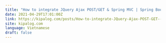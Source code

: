 ```yaml
---
title: "How to integrate JQuery Ajax POST/GET & Spring MVC | Spring Boot"
date: 2021-04-29T17:01:00Z
link: https://kipalog.com/posts/How-to-integrate-JQuery-Ajax-POST-GET---Spring-MVC---Spring-Boot?utm_medium=RSS&utm_source=news.12bit.vn
site: kipalog.com
language: Vietnamese
draft: false
---
```

